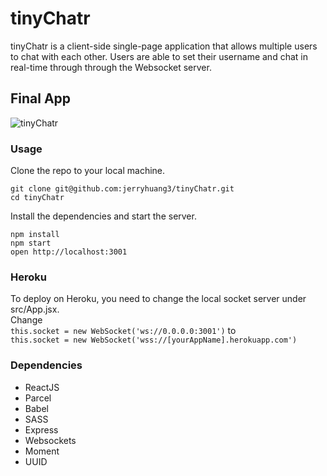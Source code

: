 tinyChatr
=====================

tinyChatr is a client-side single-page application that allows multiple users to chat with each other. Users are able to set their username and chat in real-time through through the Websocket server.

## Final App
![tinyChatr](https://github.com/jerryhuang3/tinyChatr/blob/master/dist/assets/tinychatr.gif)

### Usage

Clone the repo to your local machine.
```
git clone git@github.com:jerryhuang3/tinyChatr.git
cd tinyChatr
```
Install the dependencies and start the server.
```
npm install
npm start
open http://localhost:3001
```

### Heroku
To deploy on Heroku, you need to change the local socket server under src/App.jsx.  
Change  
`this.socket = new WebSocket('ws://0.0.0.0:3001')` 
to   
`this.socket = new WebSocket('wss://[yourAppName].herokuapp.com')`

### Dependencies
* ReactJS
* Parcel
* Babel
* SASS
* Express
* Websockets
* Moment
* UUID
